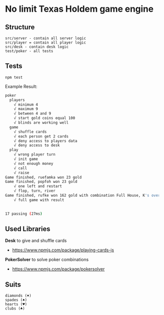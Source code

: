 # No limit Texas Holdem game engine

## Structure

    src/server - contain all server logic
    src/player = contain all player logic
    src/desk - contain desk logic
    test/poker - all tests

## Tests

    npm test

Example Result:

```bash
poker                                                                     
  players                                                                 
    √ minimum 4                                                           
    √ maximum 9                                                           
    √ between 4 and 9                                                     
    √ start gold coins equal 100                                          
    √ blinds are working well                                             
  game                                                                    
    √ shuffle cards                                                       
    √ each person get 2 cards                                             
    √ deny access to players data                                         
    √ deny access to desk                                                 
  play                                                                    
    √ wrong player turn                                                   
    √ init game                                                           
    √ not enough money                                                    
    √ call                                                                
    √ raise                                                               
Game finished, ruefamka won 23 gold                                         
Game finished, popfoh won 23 gold                                           
    √ one left and restart                                                
    √ flop, turn, river                                                   
Game finished, rufke won 162 gold with combination Full House, K's over 10's
    √ full game with result                                               
                                                                          
                                                                          
17 passing (27ms)
```                                      

## Used Libraries

__Desk__ to give and shuffle cards 
* https://www.npmjs.com/package/playing-cards-js

__PokerSolver__ to solve poker combinations
* https://www.npmjs.com/package/pokersolver

## Suits

    diamonds (♦)
    spades (♠)
    hearts (♥)
    clubs (♣)
